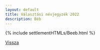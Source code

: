 ```yaml
---
layout: default
title: Választási névjegyzék 2022
description: Béb
---
```


{% include settlementHTMLs/Beeb.html %}

[Vissza](../)
